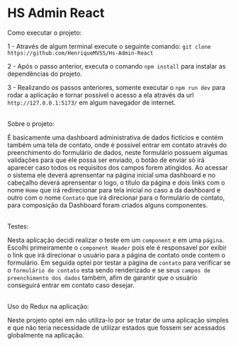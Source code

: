 <h1> HS Admin React</h1>

<section>

Como executar o projeto:

1 - Através de algum terminal execute o seguinte comando: `git clone https://github.com/HenriqueMVSS/Hs-Admin-React`

2 - Após o passo anterior, executa o comando `npm install` para instalar as dependências do projeto.

3 - Realizando os passos anteriores, somente executar o `npm run dev` para rodar a aplicação e tornar possível o acesso a ela através da url `http://127.0.0.1:5173/` em algum navegador de internet.

</section>
<br>
<section>
Sobre o projeto:

É basicamente uma dashboard administrativa de dados fictícios e contém também uma tela de contato, onde é possível entrar em contato através do preenchimento do formulário de dados, neste formulário possuem algumas validações para que ele possa ser enviado, o botão de enviar só irá aparecer caso todos os requisitos dos campos forem atingidos.
Ao acessar o sistema ele deverá aprensentar na página inicial uma dashboard e no cabeçalho deverá aprensentar o logo, o título da página e dois links com o nome `Home` que irá redirecionar para tela inicial no caso a da dashboard e outro com o nome `Contato` que irá direcionar para o formulário de contato, para composição da Dashboard foram criados alguns componentes.


</section>
<br>
<section>
Testes:

Nesta aplicação decidi realizar o teste em um `component` e em uma `página`.
Escolhi primeiramente o `component Header` pois ele é responsavel por exibir o link que irá direcionar o usuário para a página de contato onde contem o formulário.
Em seguida optei por testar a página de `contato` para verificar se o `formulário de contato` esta sendo renderizado e se seus `campos de preenchimento dos dados` também, afim de garantir que o usuário conseguirá entrar em contato caso desejar.
</section>
<br>
<section>
Uso do Redux na aplicação:

Neste projeto optei em não utiliza-lo por se tratar de uma aplicação simples e que não teria necessidade de utilizar estados que fossem ser acessados globalmente na aplicação.
</section>